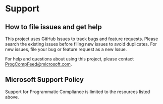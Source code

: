 # Support

## How to file issues and get help  

This project uses GitHub Issues to track bugs and feature requests. Please search the existing 
issues before filing new issues to avoid duplicates.  For new issues, file your bug or 
feature request as a new Issue.

For help and questions about using this project, please contact ProgCompFeed@microsoft.com.

## Microsoft Support Policy  

Support for Programmatic Compliance is limited to the resources listed above.
